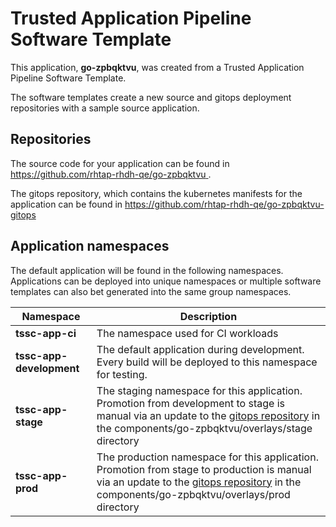 # Trusted Application Pipeline Software Template

This application, **go-zpbqktvu**, was created from a Trusted Application Pipeline Software Template.

The software templates create a new source and gitops deployment repositories with a sample source application. 

## Repositories

The source code for your application can be found in [https://github.com/rhtap-rhdh-qe/go-zpbqktvu ](https://github.com/rhtap-rhdh-qe/go-zpbqktvu ).
 
The gitops repository, which contains the kubernetes manifests for the application can be found in 
[https://github.com/rhtap-rhdh-qe/go-zpbqktvu-gitops ](https://github.com/rhtap-rhdh-qe/go-zpbqktvu-gitops ) 

## Application namespaces 

The default application will be found in the following namespaces. Applications can be deployed into unique namespaces or multiple software templates can also bet generated into the same group namespaces.  

|  Namespace   |  Description   |  
| -------- | -------- |
| **tssc-app-ci** | The namespace used for CI workloads |
| **tssc-app-development** | The default application during development. Every build will be deployed to this namespace for testing. |
| **tssc-app-stage** | The staging namespace for this application. Promotion from development to stage is manual via an update to the [gitops repository](https://github.com/rhtap-rhdh-qe/go-zpbqktvu-gitops ) in the components/go-zpbqktvu/overlays/stage directory |
| **tssc-app-prod** | The production namespace for this application. Promotion from stage to production is manual via an update to the [gitops repository](https://github.com/rhtap-rhdh-qe/go-zpbqktvu-gitops ) in the components/go-zpbqktvu/overlays/prod directory |